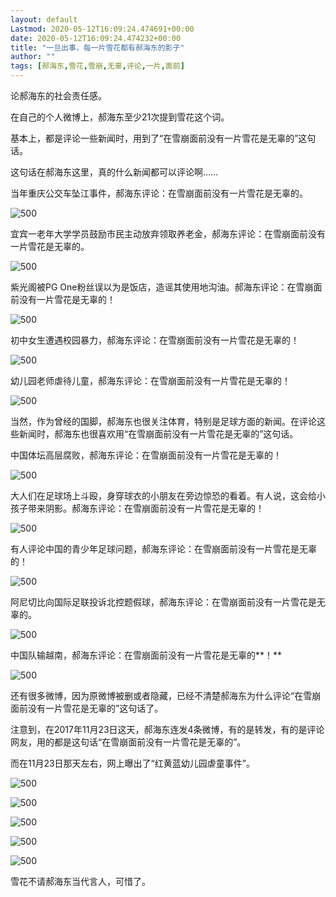 ```yaml
---
layout: default
Lastmod: 2020-05-12T16:09:24.474691+00:00
date: 2020-05-12T16:09:24.474232+00:00
title: "一旦出事，每一片雪花都有郝海东的影子"
author: ""
tags: [郝海东,雪花,雪崩,无辜,评论,一片,面前]
---
```


论郝海东的社会责任感。

在自己的个人微博上，郝海东至少21次提到雪花这个词。

基本上，都是评论一些新闻时，用到了“在雪崩面前没有一片雪花是无辜的”这句话。

这句话在郝海东这里，真的什么新闻都可以评论啊……

当年重庆公交车坠江事件，郝海东评论：在雪崩面前没有一片雪花是无辜的。

![500](https://images.weserv.nl/?url=https%3A//i.guancha.cn/bbs/2020/05/07/20200507201056178.jpg%3FimageView2/2/w/500/format/jpg)

宜宾一老年大学学员鼓励市民主动放弃领取养老金，郝海东评论：在雪崩面前没有一片雪花是无辜的。

![500](https://images.weserv.nl/?url=https%3A//i.guancha.cn/bbs/2020/05/07/20200507201057487.jpg%3FimageView2/2/w/500/format/jpg)

紫光阁被PG One粉丝误以为是饭店，造谣其使用地沟油。郝海东评论：在雪崩面前没有一片雪花是无辜的！

![500](https://images.weserv.nl/?url=https%3A//i.guancha.cn/bbs/2020/05/07/20200507201047485.jpg%3FimageView2/2/w/500/format/jpg)

初中女生遭遇校园暴力，郝海东评论：在雪崩面前没有一片雪花是无辜的！

![500](https://images.weserv.nl/?url=https%3A//i.guancha.cn/bbs/2020/05/07/20200507201048433.jpg%3FimageView2/2/w/500/format/jpg)

幼儿园老师虐待儿童，郝海东评论：在雪崩面前没有一片雪花是无辜的！

![500](https://images.weserv.nl/?url=https%3A//i.guancha.cn/bbs/2020/05/07/20200507201034574.jpg%3FimageView2/2/w/500/format/jpg)

当然，作为曾经的国脚，郝海东也很关注体育，特别是足球方面的新闻。在评论这些新闻时，郝海东也很喜欢用“在雪崩面前没有一片雪花是无辜的”这句话。

中国体坛高层腐败，郝海东评论：在雪崩面前没有一片雪花是无辜的！

![500](https://images.weserv.nl/?url=https%3A//i.guancha.cn/bbs/2020/05/07/20200507201048237.jpg%3FimageView2/2/w/500/format/jpg)

大人们在足球场上斗殴，身穿球衣的小朋友在旁边惊恐的看着。有人说，这会给小孩子带来阴影。郝海东评论：在雪崩面前没有一片雪花是无辜的！

![500](https://images.weserv.nl/?url=https%3A//i.guancha.cn/bbs/2020/05/07/20200507201047595.jpg%3FimageView2/2/w/500/format/jpg)

有人评论中国的青少年足球问题，郝海东评论：在雪崩面前没有一片雪花是无辜的！

![500](https://images.weserv.nl/?url=https%3A//i.guancha.cn/bbs/2020/05/07/20200507201057944.jpg%3FimageView2/2/w/500/format/jpg)

阿尼切比向国际足联投诉北控题假球，郝海东评论：在雪崩面前没有一片雪花是无辜的。

![500](https://images.weserv.nl/?url=https%3A//i.guancha.cn/bbs/2020/05/07/20200507201056637.jpg%3FimageView2/2/w/500/format/jpg)

中国队输越南，郝海东评论：在雪崩面前没有一片雪花是无辜的**！**

![500](https://images.weserv.nl/?url=https%3A//i.guancha.cn/bbs/2020/05/07/20200507201034374.jpg%3FimageView2/2/w/500/format/jpg)

还有很多微博，因为原微博被删或者隐藏，已经不清楚郝海东为什么评论“在雪崩面前没有一片雪花是无辜的”这句话了。

注意到，在2017年11月23日这天，郝海东连发4条微博，有的是转发，有的是评论网友，用的都是这句话“在雪崩面前没有一片雪花是无辜的”。

而在11月23日那天左右，网上曝出了“红黄蓝幼儿园虐童事件”。

![500](https://images.weserv.nl/?url=https%3A//i.guancha.cn/bbs/2020/05/07/20200507201034696.jpg%3FimageView2/2/w/500/format/jpg)

![500](https://images.weserv.nl/?url=https%3A//i.guancha.cn/bbs/2020/05/07/20200507201035791.jpg%3FimageView2/2/w/500/format/jpg)

![500](https://images.weserv.nl/?url=https%3A//i.guancha.cn/bbs/2020/05/07/20200507201035490.jpg%3FimageView2/2/w/500/format/jpg)

![500](https://images.weserv.nl/?url=https%3A//i.guancha.cn/bbs/2020/05/07/20200507201047901.jpg%3FimageView2/2/w/500/format/jpg)

![500](https://images.weserv.nl/?url=https%3A//i.guancha.cn/bbs/2020/05/07/20200507201056642.jpg%3FimageView2/2/w/500/format/jpg)

雪花不请郝海东当代言人，可惜了。

